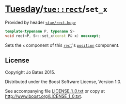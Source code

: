 [Tuesday](../../../README.md)/[`tue::rect`](../../headers/rect.md)/`set_x`
==========================================================================
Provided by header [`<tue/rect.hpp>`](../../headers/rect.md)

```c++
template<typename P, typename S>
void rect<P, S>::set_x(const P& x) noexcept;
```

Sets the `x` component of this [`rect`](../../headers/rect.md)'s
[`position`](set_position.md) component.

License
-------
Copyright Jo Bates 2015.

Distributed under the Boost Software License, Version 1.0.

See accompanying file [LICENSE_1_0.txt](../../../LICENSE_1_0.txt) or copy at
http://www.boost.org/LICENSE_1_0.txt.
